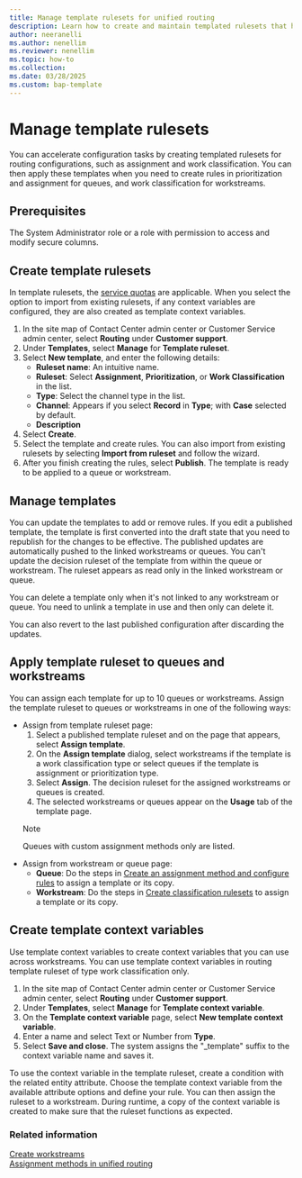 ```yaml
---
title: Manage template rulesets for unified routing
description: Learn how to create and maintain templated rulesets that help in bulk maintenance of workstreams and queues.
author: neeranelli
ms.author: nenellim
ms.reviewer: nenellim
ms.topic: how-to 
ms.collection: 
ms.date: 03/28/2025
ms.custom: bap-template
---
```


# Manage template rulesets

You can accelerate configuration tasks by creating templated rulesets for routing configurations, such as assignment and work classification. You can then apply these templates when you need to create rules in prioritization and assignment for queues, and work classification for workstreams.

## Prerequisites

The System Administrator role or a role with permission to access and modify secure columns.

## Create template rulesets

In template rulesets, the [service quotas](../implement/service-quotas.md) are applicable. When you select the option to import from existing rulesets, if any context variables are configured, they are also created as template context variables. 

1. In the site map of Contact Center admin center or Customer Service admin center, select **Routing** under **Customer support**.
1. Under **Templates**, select **Manage** for **Template ruleset**.
1. Select **New template**, and enter the following details:
    - **Ruleset name**: An intuitive name.
    - **Ruleset**: Select **Assignment**, **Prioritization**, or **Work Classification** in the list.
    - **Type**: Select the channel type in the list.
    -  **Channel**: Appears if you select **Record** in **Type**; with **Case** selected by default.
    - **Description**
1. Select **Create**.
1. Select the template and create rules. You can also import from existing rulesets by selecting **Import from ruleset** and follow the wizard.
1. After you finish creating the rules, select **Publish**. The template is ready to be applied to a queue or workstream.

## Manage templates

You can update the templates to add or remove rules. If you edit a published template, the template is first converted into the draft state that you need to republish for the changes to be effective. The published updates are automatically pushed to the linked workstreams or queues. You can't update the decision ruleset of the template from within the queue or workstream. The ruleset appears as read only in the linked workstream or queue.

You can delete a template only when it's not linked to any workstream or queue. You need to unlink a template in use and then only can delete it.

You can also revert to the last published configuration after discarding the updates.

## Apply template ruleset to queues and workstreams

You can assign each template for up to 10 queues or workstreams. Assign the template ruleset to queues or workstreams in one of the following ways:

- Assign from template ruleset page:
    1. Select a published template ruleset and on the page that appears, select **Assign template**.
    1. On the **Assign template** dialog, select workstreams if the template is a work classification type or select queues if the template is assignment or prioritization type.
    1. Select **Assign**. The decision ruleset for the assigned workstreams or queues is created.
    1. The selected workstreams or queues appear on the **Usage** tab of the template page.
    > [!NOTE]
    > Queues with custom assignment methods only are listed.
- Assign from workstream or queue page:
    - **Queue**: Do the steps in [Create an assignment method and configure rules](configure-assignment-rules.md#create-an-assignment-method-and-configure-rules) to assign a template or its copy.
    - **Workstream**: Do the steps in [Create classification rulesets](configure-work-classification.md#create-work-classification-rulesets) to assign a template or its copy.

## Create template context variables

Use template context variables to create context variables that you can use across workstreams. You can use template context variables in routing template ruleset of type work classification only. 

1. In the site map of Contact Center admin center or Customer Service admin center, select **Routing** under **Customer support**.
1. Under **Templates**, select **Manage** for **Template context variable**.
1. On the **Template context variable** page, select **New template context variable**.
1. Enter a name and select Text or Number from **Type**.
1. Select **Save and close**. The system assigns the "_template" suffix to the context variable name and saves it.

To use the context variable in the template ruleset, create a condition with the related entity attribute. Choose the template context variable from the available attribute options and define your rule. You can then assign the ruleset to a workstream. During runtime, a copy of the context variable is created to make sure that the ruleset functions as expected.

### Related information

[Create workstreams](create-workstreams.md)  
[Assignment methods in unified routing](assignment-methods.md)  